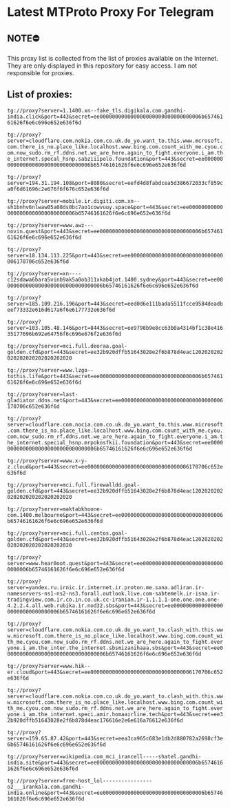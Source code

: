 # Latest MTProto Proxy For Telegram

## NOTE⛔

This proxy list is collected from the list of proxies available on the Internet. They are only displayed in this repository for easy access. I am not responsible for proxies.

## List of proxies:

`tg://proxy?server=1.1400.xn--fake_tls.digikala.com.gandhi-india.click&port=443&secret=ee000000000000000000000000000000006b65746161626f6e6c696e652e636f6d`

`tg://proxy?server=cloudflare.com.nokia.com.co.uk.do_yo.want_to.this.www.mcrosoft.com.there_is_no.place_like.localhost.www.bing.com.count_with_me.cyou.com.now_sudo.rm_rf.ddns.net.we_are_here.again_to_fight.everyone.i_am.the_internet.specal_hsnp.sabziiipolo.foundation&port=443&secret=ee000000000000000000000000000000006b65746161626f6e6c696e652e636f6d`

`tg://proxy?server=194.31.194.108&port=8080&secret=eefd4d8fabdcea5d386672033cf859ca0f6d61696c2e676f6f676c652e636f6d`

`tg://proxy?server=mobile.ir.digiti.com.xn--sh1bnhv6nlwaw05a08ds0bc7ao1cowvuuy.space&port=443&secret=ee000000000000000000000000000000006b65746161626f6e6c696e652e636f6d`

`tg://proxy?server=www.awz---novin.quest&port=443&secret=ee000000000000000000000000000000006b65746161626f6e6c696e652e636f6d`

`tg://proxy?server=18.134.113.225&port=443&secret=ee000000000000000000000000000000006170706c652e636f6d`

`tg://proxy?server=xn----c12sdawa6bara5vinb9ak5a0ob311xkab4jot.1400.sydney&port=443&secret=ee000000000000000000000000000000006b65746161626f6e6c696e652e636f6d`

`tg://proxy?server=185.109.216.196&port=443&secret=eed0d6e111bada5511fcce9584deadbeef73332e616d617a6f6e6177732e636f6d`

`tg://proxy?server=103.105.48.146&port=8443&secret=ee9798b9e8cc63b0a4314bf1c38e41635177696b692e64756f6c696e676f2e636f6d`

`tg://proxy?server=mci.full.deoraa.goal-golden.cfd&port=443&secret=ee32b920dffb51643028e2f6b878d4eac1202020202020202020202020202020`

`tg://proxy?server=www.lzgo--tothis.life&port=443&secret=ee000000000000000000000000000000006b65746161626f6e6c696e652e636f6d`

`tg://proxy?server=last-gladiator.ddns.net&port=443&secret=ee000000000000000000000000000000006170706c652e636f6d`

`tg://proxy?server=cloudflare.com.nocia.com.co.uk.do_yo.want_to.this.www.microsoft.com.there_is_no.place_like.localhost.www.bing.com.count_with_me.cyou.com.now_sudo.rm_rf.ddns.net.we_are_here.again_to_fight.everyone.i_am.the_internet.special_hsnp.mrpokosfkii.foundation&port=443&secret=ee000000000000000000000000000000006b65746161626f6e6c696e652e636f6d`

`tg://proxy?server=www.x-y-z.cloud&port=443&secret=ee000000000000000000000000000000006170706c652e636f6d`

`tg://proxy?server=mci.full.firewalldd.goal-golden.cfd&port=443&secret=ee32b920dffb51643028e2f6b878d4eac1202020202020202020202020202020`

`tg://proxy?server=maktabkhoone-com.1400.melbourne&port=443&secret=ee000000000000000000000000000000006b65746161626f6e6c696e652e636f6d`

`tg://proxy?server=mci.full.centos.goal-golden.cfd&port=443&secret=ee32b920dffb51643028e2f6b878d4eac1202020202020202020202020202020`

`tg://proxy?server=www.hear0oot.quest&port=443&secret=ee000000000000000000000000000000006b65746161626f6e6c696e652e636f6d`

`tg://proxy?server=yandex.ru.irnic.ir.internet.ir.proton.me.sana.adliran.ir-nameservers-ns1-ns2-ns3.forall.outlook.live.com-sabtemelk.ir-isna.ir-tradingview.com.ir.co.in.co.uk.cc-iranian.ir-1.1.1.1-one.one.one.one-4.2.2.4.all.web.rubika.ir.nod32.sbs&port=443&secret=ee000000000000000000000000000000006b65746161626f6e6c696e652e636f6d`

`tg://proxy?server=cloudflare.com.nokia.com.co.uk.do_yo.want_to.clash_with.this.www.microsoft.com.there_is_no.place_like.localhost.www.bing.com.count_with_me.cyou.com.now_sudo.rm_rf.ddns.net.we_are_here.again_to_fight.everyone.i_am.the_inter.the_internet.sbsmizanihaaa.sbs&port=443&secret=ee000000000000000000000000000000006b65746161626f6e6c696e652e636f6d`

`tg://proxy?server=www.hik--er.cloud&port=443&secret=ee000000000000000000000000000000006170706c652e636f6d`

`tg://proxy?server=cloudflare.com.nokia.com.co.uk.do_yo.want_to.clash_with.this.www.microsoft.com.there_is_no.place_like.localhost.www.bing.com.count_with_me.cyou.com.now_sudo.rm_rf.ddns.net.we_are_here.again_to_fight.everyone.i_am.the_internet.speci.amir.homaairline.tech&port=443&secret=ee32b920dffb51643028e2f6b878d4eac176616e2e6e616a76612e636f6d`

`tg://proxy?server=159.65.87.42&port=443&secret=eea3ca965c683e1db2d880782a2698cf3e6b65746161626f6e6c696e652e636f6d`

`tg://proxy?server=wikipedia.com_mci_irancell-----shatel.gandhi-india.site&port=443&secret=ee000000000000000000000000000000006b65746161626f6e6c696e652e636f6d`

`tg://proxy?server=free-host_lol----------------o2___irankala.com.gandhi-india.online&port=443&secret=ee000000000000000000000000000000006b65746161626f6e6c696e652e636f6d`

